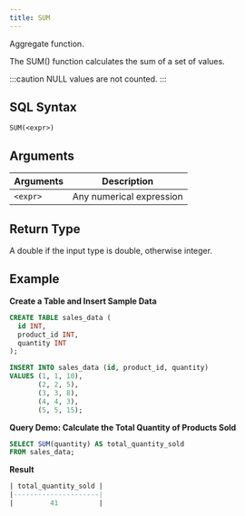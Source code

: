 ```yaml
---
title: SUM
---
```


Aggregate function.

The SUM() function calculates the sum of a set of values.

:::caution
NULL values are not counted.
:::

## SQL Syntax

```
SUM(<expr>)
```

## Arguments

| Arguments | Description              |
|-----------|--------------------------|
| `<expr>`  | Any numerical expression |

## Return Type

A double if the input type is double, otherwise integer.

## Example

**Create a Table and Insert Sample Data**
```sql
CREATE TABLE sales_data (
  id INT,
  product_id INT,
  quantity INT
);

INSERT INTO sales_data (id, product_id, quantity)
VALUES (1, 1, 10),
       (2, 2, 5),
       (3, 3, 8),
       (4, 4, 3),
       (5, 5, 15);
```

**Query Demo: Calculate the Total Quantity of Products Sold**
```sql
SELECT SUM(quantity) AS total_quantity_sold
FROM sales_data;
```

**Result**
```sql
| total_quantity_sold |
|---------------------|
|         41          |
```
